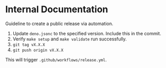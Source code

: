 # Internal Documentation

Guideline to create a public release via automation.

1. Update `deno.jsonc` to the specified version. Include this in the commit.
2. Verify `make setup` and `make validate` run successfully.
3. `git tag vX.X.X`
4. `git push origin vX.X.X`

This will trigger `.github/workflows/release.yml`.
